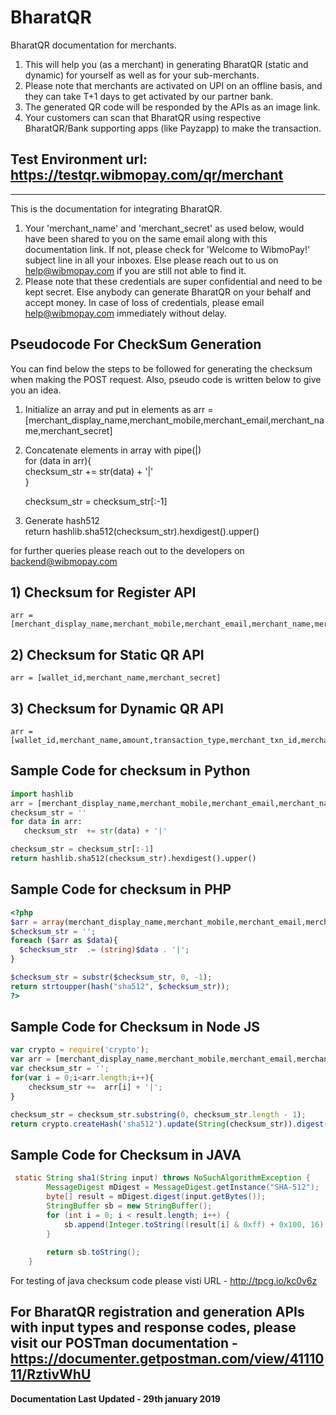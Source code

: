 # BharatQR
BharatQR documentation for merchants.

1. This will help you (as a merchant) in generating BharatQR (static and dynamic) for yourself as well as for your sub-merchants. 
2. Please note that merchants are activated on UPI on an offline basis, and they can take T+1 days to get activated by our partner bank. 
3. The generated QR code will be responded by the APIs as an image link. 
4. Your customers can scan that BharatQR using respective BharatQR/Bank supporting apps (like Payzapp) to make the transaction. 

## Test Environment url: https://testqr.wibmopay.com/qr/merchant

***

This is the documentation for integrating BharatQR. 

1. Your 'merchant_name' and 'merchant_secret' as used below, would have been shared to you on the same email along with this documentation link. If not, please check for 'Welcome to WibmoPay!' subject line in all your inboxes. Else please reach out to us on help@wibmopay.com if you are still not able to find it. 
2. Please note that these credentials are super confidential and need to be kept secret. Else anybody can generate BharatQR on your behalf and accept money. In case of loss of credentials, please email help@wibmopay.com immediately without delay. 

## Pseudocode For CheckSum Generation

You can find below the steps to be followed for generating the checksum when making the POST request. 
Also, pseudo code is written below to give you an idea. 

1. Initialize an array and put in elements as 
     arr = [merchant_display_name,merchant_mobile,merchant_email,merchant_name,merchant_secret]

2. Concatenate elements in array with pipe(|)  
     for (data in arr){  
     checksum_str  += str(data) + '|'  
     }
    
     checksum_str = checksum_str[:-1]  

3. Generate hash512  
     return hashlib.sha512(checksum_str).hexdigest().upper()

for further queries please reach out to the developers on backend@wibmopay.com

## 1) Checksum for Register API
	arr = [merchant_display_name,merchant_mobile,merchant_email,merchant_name,merchant_secret]
## 2) Checksum for Static QR API
	arr = [wallet_id,merchant_name,merchant_secret]
## 3) Checksum for Dynamic QR API
	arr = [wallet_id,merchant_name,amount,transaction_type,merchant_txn_id,merchant_secret]


## Sample Code for checksum in Python  
```py
import hashlib  
arr = [merchant_display_name,merchant_mobile,merchant_email,merchant_name,merchant_secret] 
checksum_str = ''  
for data in arr:  
   checksum_str  += str(data) + '|'  

checksum_str = checksum_str[:-1]  
return hashlib.sha512(checksum_str).hexdigest().upper()  
```
## Sample Code for checksum in PHP  
```php
<?php  
$arr = array(merchant_display_name,merchant_mobile,merchant_email,merchant_name,merchant_secret);  
$checksum_str = '';  
foreach ($arr as $data){  
  $checksum_str  .= (string)$data . '|';  
}  

$checksum_str = substr($checksum_str, 0, -1);  
return strtoupper(hash("sha512", $checksum_str));  
?>  
```

## Sample Code for Checksum in Node JS  
```js
var crypto = require('crypto');  
var arr = [merchant_display_name,merchant_mobile,merchant_email,merchant_name,merchant_secret];  
var checksum_str = '';  
for(var i = 0;i<arr.length;i++){  
	checksum_str +=  arr[i] + '|';  
}  

checksum_str = checksum_str.substring(0, checksum_str.length - 1);  
return crypto.createHash('sha512').update(String(checksum_str)).digest('hex').toUpperCase();  
```

## Sample Code for Checksum in JAVA  
```Java
 static String sha1(String input) throws NoSuchAlgorithmException {
        MessageDigest mDigest = MessageDigest.getInstance("SHA-512");
        byte[] result = mDigest.digest(input.getBytes());
        StringBuffer sb = new StringBuffer();
        for (int i = 0; i < result.length; i++) {
            sb.append(Integer.toString((result[i] & 0xff) + 0x100, 16).substring(1));
        }
         
        return sb.toString();
    }
```
For testing of java checksum code please visti URL - http://tpcg.io/kc0v6z

## For BharatQR registration and generation APIs with input types and response codes, please visit our POSTman documentation - https://documenter.getpostman.com/view/4111011/RztivWhU


**Documentation Last Updated - 29th january 2019**
